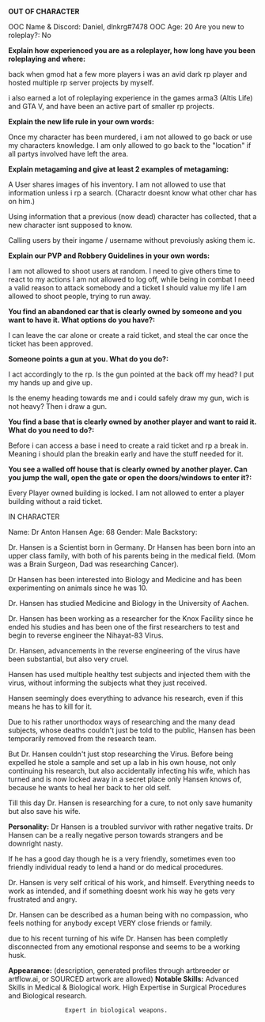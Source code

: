 **OUT OF CHARACTER**

OOC Name & Discord: Daniel, dlnkrg#7478
OOC Age: 20
Are you new to roleplay?: No

**Explain how experienced you are as a roleplayer, how long have you been roleplaying and where:**

back when gmod hat a few more players i was an avid dark rp player and hosted multiple rp server projects by myself.

i also earned a lot of roleplaying experience in the games arma3 (Altis Life) and GTA V, and have been an active part of smaller rp projects.

**Explain the new life rule in your own words:**

Once my character has been murdered, i am not allowed to go back or use my characters knowledge.
I am only allowed to go back to the "location" if all partys involved have left the area.

**Explain metagaming and give at least 2 examples of metagaming:**

A User shares images of his inventory. I am not allowed to use that information unless i rp a search.
(Charactr doesnt know what other char has on him.)

Using information that a previous (now dead) character has collected, that a new character isnt supposed to know.

Calling users by their ingame / username without prevoiusly asking them ic.

**Explain our PVP and Robbery Guidelines in your own words:**

I am not allowed to shoot users at random.
I need to give others time to react to my actions
I am not allowed to log off, while being in combat
I need a valid reason to attack somebody and a ticket
I should value my life
I am allowed to shoot people, trying to run away.

**You find an abandoned car that is clearly owned by someone and you want to have it. What options do you have?:**

I can leave the car alone or create a raid ticket, and steal the car once the ticket has been approved.

**Someone points a gun at you. What do you do?:**

I act accordingly to the rp. 
Is the gun pointed at the back off my head? I put my hands up and give up.

Is the enemy heading towards me and i could safely draw my gun, wich is not heavy? Then i draw a gun.

**You find a base that is clearly owned by another player and want to raid it. What do you need to do?:**

Before i can access a base i need to create a raid ticket and rp a break in. Meaning i should plan the breakin early and have the stuff needed for it. 

**You see a walled off house that is clearly owned by another player. Can you jump the wall, open the gate or open the doors/windows to enter it?:**

Every Player owned building is locked. I am not allowed to enter a player building without a raid ticket.

IN CHARACTER

Name: Dr Anton Hansen
Age: 68
Gender: Male
Backstory: 

Dr. Hansen is a Scientist born in Germany.
Dr Hansen has been born into an upper class family, with both of his parents being in the medical field.
(Mom was a Brain Surgeon, Dad was researching Cancer).

Dr Hansen has been interested into Biology and Medicine and has been experimenting on animals since he was 10.

Dr. Hansen has studied Medicine and Biology in the University of Aachen.

Dr. Hansen has been working as a researcher for the Knox Facility since he ended his studies and has been one of the first researchers to test and begin to reverse engineer the Nihayat-83 Virus.

Dr. Hansen, advancements in the reverse engineering of the virus have been substantial, but also very cruel.

Hansen has used multiple healthy test subjects and injected them with the virus, without informing the subjects what they just received. 

Hansen seemingly does everything to advance his research, even if this means he has to kill for it.

Due to his rather unorthodox ways of researching and the many dead subjects, whose deaths couldn't just be told to the public, Hansen has been temporarily removed from the research team.

But Dr. Hansen couldn't just stop researching the Virus. Before being expelled he stole a sample and set up a lab in his own house, not only continuing his research, but also accidentally infecting his wife, which has turned and is now locked away in a secret place only Hansen knows of, because he wants to heal her back to her old self.

Till this day Dr. Hansen is researching for a cure, to not only save humanity but also save his wife.

**Personality:** 
Dr Hansen is a troubled survivor with rather negative traits.
Dr Hansen can be a really negative person towards strangers and be downright nasty. 

If he has a good day though he is a very friendly, sometimes even too friendly individual ready to lend a hand or do medical procedures.

Dr. Hansen is very self critical of his work, and himself. Everything needs to work as intended, and if something doesnt work his way he gets very frustrated and angry.

Dr. Hansen can be described as a human being with no compassion, who feels nothing for anybody except VERY close friends or family.

due to his recent turning of his wife Dr. Hansen has been completly disconnected from any emotional response and seems to be a working husk.

**Appearance:** (description, generated profiles through artbreeder or artflow.ai, or SOURCED artwork are allowed)
**Notable Skills:** Advanced  Skills in Medical & Biological work.
                    High Expertise in Surgical Procedures and Biological research.

                    Expert in biological weapons.
